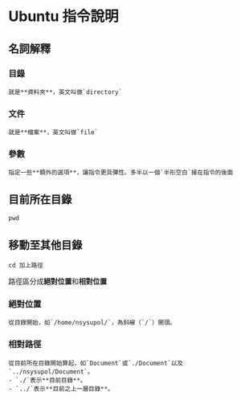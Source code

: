 # Ubuntu 指令說明
## 名詞解釋

### 目錄
	就是**資料夾**，英文叫做`directory`
### 文件
	就是**檔案**，英文叫做`file`
### 參數
	指定一些**額外的選項**，讓指令更具彈性。多半以一個`半形空白`接在指令的後面

## 目前所在目錄
```
pwd
```
## 移動至其他目錄
```
cd 加上路徑
```
路徑區分成**絕對位置**和**相對位置**

###	絕對位置
	從目錄開始，如`/home/nsysupol/`，為斜線（`/`）開頭。
### 相對路徑
	從目前所在目錄開始算起，如`Document`或`./Document`以及`../nsysupol/Document`。
	- `./`表示**目前目錄**。
	- `../`表示**目前之上一層目錄**。